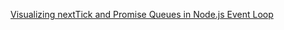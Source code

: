 
[Visualizing nextTick and Promise Queues in Node.js Event Loop](https://www.builder.io/blog/NodeJS-visualizing-nextTick-and-promise-queues)

